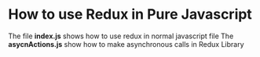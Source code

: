 # How to use Redux in Pure Javascript
The file **index.js** shows how to use redux in normal javascript file
The **asycnActions.js** show how to make asynchronous calls in Redux Library

